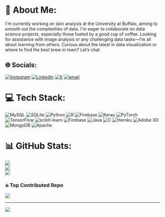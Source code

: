 # 💫 About Me:
I'm currently working on skin analysis at the University at Buffalo, aiming to smooth out the complexities of data. I'm eager to collaborate on data science projects, especially those fueled by a good cup of coffee. Looking for assistance with image analysis or any challenging data tasks—I’m all about learning from others. Curious about the latest in data visualization or where to find the best brew in town? Let’s chat


## 🌐 Socials:
[![Instagram](https://img.shields.io/badge/Instagram-%23E4405F.svg?logo=Instagram&logoColor=white)](https://instagram.com/half.adi) [![LinkedIn](https://img.shields.io/badge/LinkedIn-%230077B5.svg?logo=linkedin&logoColor=white)](https://linkedin.com/in/halfadi) [![X](https://img.shields.io/badge/X-black.svg?logo=X&logoColor=white)](https://x.com/halfmindedd) [![email](https://img.shields.io/badge/Email-D14836?logo=gmail&logoColor=white)](mailto:adityaaryan541@gmail.com) 

# 💻 Tech Stack:
![MySQL](https://img.shields.io/badge/mysql-4479A1.svg?style=flat&logo=mysql&logoColor=white) ![SQLite](https://img.shields.io/badge/sqlite-%2307405e.svg?style=flat&logo=sqlite&logoColor=white) ![Python](https://img.shields.io/badge/python-3670A0?style=flat&logo=python&logoColor=ffdd54) ![R](https://img.shields.io/badge/r-%23276DC3.svg?style=flat&logo=r&logoColor=white) ![Firebase](https://img.shields.io/badge/firebase-%23039BE5.svg?style=flat&logo=firebase) ![Keras](https://img.shields.io/badge/Keras-%23D00000.svg?style=flat&logo=Keras&logoColor=white) ![PyTorch](https://img.shields.io/badge/PyTorch-%23EE4C2C.svg?style=flat&logo=PyTorch&logoColor=white) ![TensorFlow](https://img.shields.io/badge/TensorFlow-%23FF6F00.svg?style=flat&logo=TensorFlow&logoColor=white) ![scikit-learn](https://img.shields.io/badge/scikit--learn-%23F7931E.svg?style=flat&logo=scikit-learn&logoColor=white) ![Firebase](https://img.shields.io/badge/firebase-a08021?style=flat&logo=firebase&logoColor=ffcd34) ![Java](https://img.shields.io/badge/java-%23ED8B00.svg?style=flat&logo=openjdk&logoColor=white) ![C](https://img.shields.io/badge/c-%2300599C.svg?style=flat&logo=c&logoColor=white) ![Heroku](https://img.shields.io/badge/heroku-%23430098.svg?style=flat&logo=heroku&logoColor=white) ![Adobe XD](https://img.shields.io/badge/Adobe%20XD-470137?style=flat&logo=Adobe%20XD&logoColor=#FF61F6) ![MongoDB](https://img.shields.io/badge/MongoDB-%234ea94b.svg?style=flat&logo=mongodb&logoColor=white) ![Apache](https://img.shields.io/badge/apache-%23D42029.svg?style=flat&logo=apache&logoColor=white)
# 📊 GitHub Stats:
![](https://github-readme-stats.vercel.app/api?username=halfadiii&theme=dark&hide_border=false&include_all_commits=true&count_private=true)<br/>
![](https://github-readme-streak-stats.herokuapp.com/?user=halfadiii&theme=dark&hide_border=false)<br/>
![](https://github-readme-stats.vercel.app/api/top-langs/?username=halfadiii&theme=dark&hide_border=false&include_all_commits=true&count_private=true&layout=compact)

### 🔝 Top Contributed Repo
![](https://github-contributor-stats.vercel.app/api?username=halfadiii&limit=5&theme=dark&combine_all_yearly_contributions=true)

---
[![](https://visitcount.itsvg.in/api?id=halfadiii&icon=0&color=0)](https://visitcount.itsvg.in)
